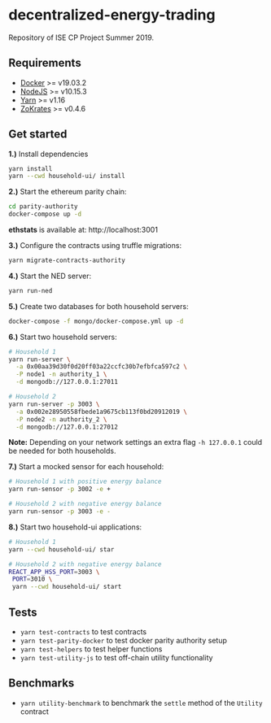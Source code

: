 # decentralized-energy-trading

Repository of ISE CP Project Summer 2019.

## Requirements

- [Docker](https://docs.docker.com/install/) >= v19.03.2
- [NodeJS](https://nodejs.org/en/download/) >= v10.15.3
- [Yarn](https://yarnpkg.com/lang/en/docs/install) >= v1.16
- [ZoKrates](https://github.com/Zokrates/ZoKrates) >= v0.4.6

## Get started

**1.)** Install dependencies

```bash
yarn install
yarn --cwd household-ui/ install
```

**2.)** Start the ethereum parity chain:
```bash
cd parity-authority
docker-compose up -d
```
**ethstats** is available at: http://localhost:3001

**3.)** Configure the contracts using truffle migrations:

```bash
yarn migrate-contracts-authority
```

**4.)** Start the NED server:

```bash
yarn run-ned
```

**5.)** Create two databases for both household servers:
```bash
docker-compose -f mongo/docker-compose.yml up -d
```

**6.)** Start two household servers:
```bash
# Household 1
yarn run-server \
  -a 0x00aa39d30f0d20ff03a22ccfc30b7efbfca597c2 \
  -P node1 -n authority_1 \
  -d mongodb://127.0.0.1:27011
```

```bash
# Household 2
yarn run-server -p 3003 \
  -a 0x002e28950558fbede1a9675cb113f0bd20912019 \
  -P node2 -n authority_2 \
  -d mongodb://127.0.0.1:27012
```

**Note:** Depending on your network settings an extra flag `-h 127.0.0.1` could be needed for both households.

**7.)** Start a mocked sensor for each household:
```bash
# Household 1 with positive energy balance
yarn run-sensor -p 3002 -e +
```

```bash
# Household 2 with negative energy balance
yarn run-sensor -p 3003 -e -
```

**8.)** Start two household-ui applications:

```bash
# Household 1
yarn --cwd household-ui/ star
```

```bash
# Household 2 with negative energy balance
REACT_APP_HSS_PORT=3003 \
 PORT=3010 \
 yarn --cwd household-ui/ start
```
## Tests

- `yarn test-contracts` to test contracts
- `yarn test-parity-docker` to test docker parity authority setup
- `yarn test-helpers` to test helper functions
- `yarn test-utility-js` to test off-chain utility functionality


## Benchmarks

- `yarn utility-benchmark` to benchmark the `settle` method of the `Utility` contract
